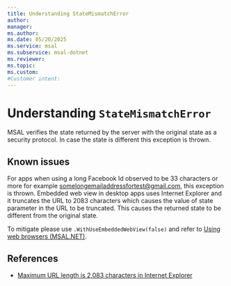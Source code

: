 ```yaml
---
title: Understanding StateMismatchError
author: 
manager: 
ms.author: 
ms.date: 05/20/2025
ms.service: msal
ms.subservice: msal-dotnet
ms.reviewer: 
ms.topic: 
ms.custom: 
#Customer intent: 
---
```


# Understanding `StateMismatchError`

MSAL verifies the state returned by the server with the original state as a security protocol. In case the state is different this exception is thrown.

## Known issues

For apps when using a long Facebook Id observed to be 33 characters or more for example somelongemailaddressfortest@gmail.com, this exception is thrown. Embedded web view in desktop apps uses Internet Explorer and it truncates the URL to 2083 characters which causes the value of state parameter in the URL to be truncated. This causes the returned state to be different from the original state.

To mitigate please use `.WithUseEmbeddedWebView(false)` and refer to [Using web browsers (MSAL.NET)](/azure/active-directory/develop/msal-net-web-browsers).

## References

- [Maximum URL length is 2,083 characters in Internet Explorer](https://support.microsoft.com/help/208427/maximum-url-length-is-2-083-characters-in-internet-explorer)
